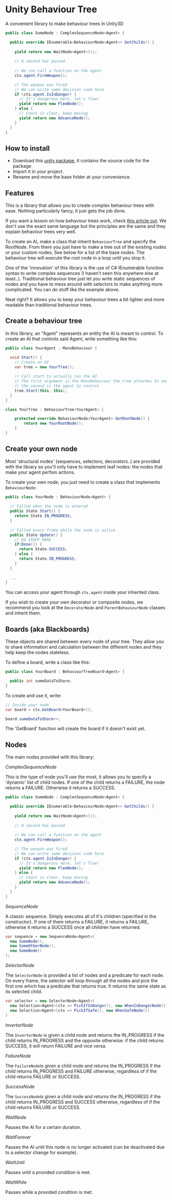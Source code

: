 # Unity Behaviour Tree

A convenient library to make behaviour trees in Unity3D

```C#
public class SomeNode : ComplexSequenceNode<Agent> {

  public override IEnumerable<BehaviourNode<Agent>> GetChilds() {
  
    yield return new WaitNode<Agent>(1);
    
    // A second has passed
    
    // We can call a function on the agent
    ctx.agent.FireWeapon();

    // The weapon was fired
    // We can write some decision code here
    if (ctx.agent.IsInDanger) {
      // It's dangerous here, let's flee!
      yield return new FleeNode();
    } else {
      // Coast is clear, keep moving
      yield return new AdvanceNode();
    }
  }
}
```

## How to install

- Download this [unity package](https://github.com/GibsS/unity-behaviour-tree/releases/download/v1.0/behaviour-tree.unitypackage), it contains the source code for the package
- Import it in your project. 
- Rename and move the base folder at your convenience.

## Features

This is a library that allows you to create complex behaviour trees with ease. Nothing particularly fancy, it just gets the job done.

If you want a lesson on how behaviour trees work, check [this article out](https://www.gamasutra.com/blogs/ChrisSimpson/20140717/221339/Behavior_trees_for_AI_How_they_work.php). We don't use the exact same  language but the principles are the same and they explain behaviour trees very well.

To create an AI, make a class that inherit ```BehaviourTree``` and specify the RootNode. From there you just have to make a tree out of
the existing nodes or your custom nodes. See below for a list of the base nodes. The behaviour tree will execute the root node in a loop until you stop it.

One of the 'innovation' of this library is the use of C# IEnumerable function syntax to write complex sequences (I haven't seen this  anywhere else at least..). Traditional behaviour tree just let you write static sequences of nodes and you have to mess around with selectors to make anything more complicated. You can do stuff like the example above.

Neat right? It allows you to keep your behaviour trees a bit lighter and more readable than traditional behaviour trees.

## Create a behaviour tree

In this library, an "Agent" represents an entity the AI is meant to control. To create an AI that controls said Agent, write something like this:

```C#
public class YourAgent : MonoBehaviour {

  void Start() {
    // Create an AI
    var tree = new YourTree();
    
    // Call start to actually run the AI.
    // The first argument is the MonoBehaviour the tree attaches to and depends on (like a coroutine), 
    // the second is the agent to control
    tree.Start(this, this);
  }
}

class YourTree : BehaviourTree<YourAgent> {

    protected override BehaviourNode<YourAgent> GetRootNode() {
        return new YourRootNode();
    }
}
```

## Create your own node

Most 'structural nodes' (sequences, selectors, decorators..) are provided with the library so you'll only have to implement leaf nodes: the nodes that make your agent perfom actions.

To create your own node, you just need to create a class that implements ```BehaviourNode```:

```C#
public class YourNode : BehaviourNode<Agent> {
  
  // Called when the node is entered
  public State Start() {
    return State.IN_PROGRESS;
  }
  
  // Called every frame while the node is active
  public State Update() {
    // DO STUFF HERE
    if(Done()) {    
      return State.SUCCESS;
    } else {
      return State.IN_PROGRESS;
    }
  }
  
  ...
}

```

You can access your agent through ```ctx.agent``` inside your inherited class.

If you wish to create your own decorator or composite nodes, we recommend you look at the ```DecoratorNode``` and ```ParentBehaviourNode``` classes and inherit them.

## Boards (aka Blackboards)

These objects are shared between every node of your tree. They allow you to share information and calculation between the different nodes and they help keep the nodes stateless.

To define a board, write a class like this:

```C#
public class YourBoard : BehaviourTreeBoard<Agent> {

  public int someDataToShare;
}
```

To create and use it, write:

```C#
// Inside your node
var board = ctx.GetBoard<YourBoard>();

board.someDataToShare++;
```

The 'GetBoard' function will create the board if it doesn't exist yet.

## Nodes

The main nodes provided with this library:

*ComplexSequenceNode*

This is the type of node you'll use the most, it allows you to specify a 'dynamic' list of child nodes. If one of the child returns a FAILURE, the node returns a FAILURE. Otherwise it returns a SUCCESS.

```C#
public class SomeNode : ComplexSequenceNode<Agent> {

  public override IEnumerable<BehaviourNode<Agent>> GetChilds() {
  
    yield return new WaitNode<Agent>(1);
    
    // A second has passed
    
    // We can call a function on the agent
    ctx.agent.FireWeapon();

    // The weapon was fired
    // We can write some decision code here
    if (ctx.agent.IsInDanger) {
      // It's dangerous here, let's flee!
      yield return new FleeNode();
    } else {
      // Coast is clear, keep moving
      yield return new AdvanceNode();
    }
  }
}
```

*SequenceNode*

A classic sequence. Simply executes all of it's children (specified in the constructor). If one of them returns a FAILURE, it returns a FAILURE, otherwise it returns a SUCCESS once all children have returned.


```C#
var sequence = new SequenceNode<Agent>(
  new SomeNode(),
  new SomeOtherNode(),
  new SomeNode()
);

```

*SelectorNode*

The ```SelectorNode``` is provided a list of nodes and a predicate for each node. On every frame, the selector will loop through all the nodes and pick the first one which has a predicate that returns true. It returns the same state as its selected child.

```C#
var selector = new SelectorNode<Agent>(
  new Selection<Agent>(ctx => PickIfInDanger(), new WhenInDangerNode()),
  new Selection<Agent>(ctx => PickIfSafe(), new WhenSafeNode())
)
```

*InvertorNode*

The ```InverterNode``` is given a child node and returns the IN_PROGRESS if the child returns IN_PROGRESS and the opposite otherwise: if the child returns SUCCESS, it will return FAILURE and vice versa.

*FailureNode*

The ```FailureNode```is given a child node and returns the IN_PROGRESS if the child returns IN_PROGRESS and FAILURE otherwise, regardless of if the child returns FAILURE or SUCCESS.

*SuccessNode*

The ```SuccessNode```is given a child node and returns the IN_PROGRESS if the child returns IN_PROGRESS and SUCCESS otherwise, regardless of if the child returns FAILURE or SUCCESS.

*WaitNode*

Pauses the AI for a certain duration.

*WaitForever*

Pauses the AI until this node is no longer activated (can be deactivated due to a selector change for example).

*WaitUntil*

Pauses until a provided condition is met.

*WaitWhile*

Pauses while a provided condition is met.

